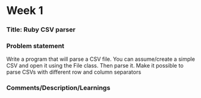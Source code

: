 # Week 1

### Title: Ruby CSV parser

### Problem statement
Write a program that will parse a CSV file. You can assume/create a simple CSV and open it using the File class. Then parse it. 
Make it possible to parse CSVs with different row and column separators

### Comments/Description/Learnings
